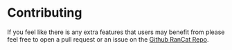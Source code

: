 # Contributing

If you feel like there is any extra features that users may benefit from please feel free to open a pull request or an issue on the [Github RanCat Repo](https://github.com/mattjegan/rancat).